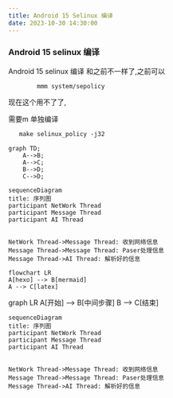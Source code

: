 ```yaml
---
title: Android 15 Selinux 编译
date: 2023-10-30 14:30:00
---
```


### Android 15 selinux 编译

Android 15 selinux 编译 和之前不一样了,之前可以
```shell
        mmm system/sepolicy
```
现在这个用不了了,

需要m 单独编译
```makefile
   make selinux_policy -j32
```

```mermaid
graph TD;
    A-->B;
    A-->C;
    B-->D;
    C-->D;
```

```mermaid
sequenceDiagram
title: 序列图
participant NetWork Thread
participant Message Thread
participant AI Thread


NetWork Thread->Message Thread: 收到网络信息
Message Thread->Message Thread: Paser处理信息
Message Thread->AI Thread: 解析好的信息

```
```mermaid
flowchart LR
A[hexo] --> B[mermaid]
A --> C[latex]
```

graph LR
    A[开始] --> B[中间步骤]
    B --> C[结束]


```mermaid
sequenceDiagram
title: 序列图
participant NetWork Thread
participant Message Thread
participant AI Thread


NetWork Thread->Message Thread: 收到网络信息
Message Thread->Message Thread: Paser处理信息
Message Thread->AI Thread: 解析好的信息

```

